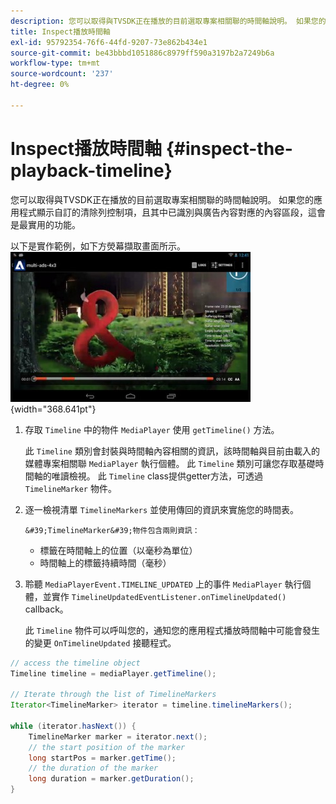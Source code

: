 ```yaml
---
description: 您可以取得與TVSDK正在播放的目前選取專案相關聯的時間軸說明。 如果您的應用程式顯示自訂的清除列控制項，且其中已識別與廣告內容對應的內容區段，這會是最實用的功能。
title: Inspect播放時間軸
exl-id: 95792354-76f6-44fd-9207-73e862b434e1
source-git-commit: be43bbbd1051886c8979ff590a3197b2a7249b6a
workflow-type: tm+mt
source-wordcount: '237'
ht-degree: 0%

---
```


# Inspect播放時間軸 {#inspect-the-playback-timeline}

您可以取得與TVSDK正在播放的目前選取專案相關聯的時間軸說明。 如果您的應用程式顯示自訂的清除列控制項，且其中已識別與廣告內容對應的內容區段，這會是最實用的功能。

以下是實作範例，如下方熒幕擷取畫面所示。  ![](assets/inspect-playback.jpg){width="368.641pt"}

1. 存取 `Timeline` 中的物件 `MediaPlayer` 使用 `getTimeline()` 方法。

   此 `Timeline` 類別會封裝與時間軸內容相關的資訊，該時間軸與目前由載入的媒體專案相關聯 `MediaPlayer` 執行個體。 此 `Timeline` 類別可讓您存取基礎時間軸的唯讀檢視。 此 `Timeline` class提供getter方法，可透過 `TimelineMarker` 物件。

1. 逐一檢視清單 `TimelineMarkers` 並使用傳回的資訊來實施您的時間表。

       &#39;TimelineMarker&#39;物件包含兩則資訊：
   
   * 標籤在時間軸上的位置（以毫秒為單位）
   * 時間軸上的標籤持續時間（毫秒）

1. 聆聽 `MediaPlayerEvent.TIMELINE_UPDATED` 上的事件 `MediaPlayer` 執行個體，並實作 `TimelineUpdatedEventListener.onTimelineUpdated()` callback。

   此 `Timeline` 物件可以呼叫您的，通知您的應用程式播放時間軸中可能會發生的變更 `OnTimelineUpdated` 接聽程式。

```java
// access the timeline object 
Timeline timeline = mediaPlayer.getTimeline(); 
 
// Iterate through the list of TimelineMarkers 
Iterator<TimelineMarker> iterator = timeline.timelineMarkers(); 
 
while (iterator.hasNext()) { 
    TimelineMarker marker = iterator.next(); 
    // the start position of the marker 
    long startPos = marker.getTime(); 
    // the duration of the marker 
    long duration = marker.getDuration(); 
}
```
